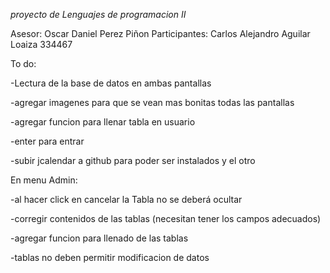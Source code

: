 *proyecto de Lenguajes de programacion II*

Asesor: Oscar Daniel Perez Piñon
Participantes:
Carlos Alejandro Aguilar Loaiza 334467

To do: 

  -Lectura de la base de datos en ambas pantallas

  -agregar imagenes para que se vean mas bonitas todas las pantallas

  -agregar funcion para llenar tabla en usuario

  -enter para entrar

  -subir jcalendar a github para poder ser instalados y el otro

En menu Admin: 

  -al hacer click en cancelar la Tabla no se deberá ocultar

  -corregir contenidos de las tablas (necesitan tener los campos adecuados)

  -agregar funcion para llenado de las tablas

  -tablas no deben permitir modificacion de datos





